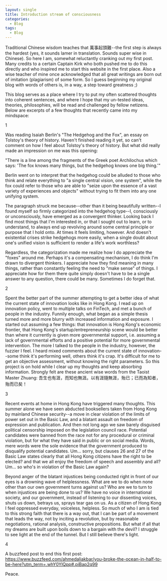 ```yaml
---
layout: single
title: Introduction stream of consciousness 
categories: 
  - Blog
tags:
  - Blog
---
```


Traditional Chinese wisdom teaches that 萬事起頭難--the first step is always the hardest (yes, it sounds lamer in translation. Sounds super wise in Chinese). So here I am, somewhat reluctantly cranking out my first post. Many credits to a certain Captain Kirk who both pushed me to do this directly and who inspired me to start this website in the first place. Also a wise teacher of mine once acknowledged that all great writings are born out of imitation (plagiarism) of some form. So I guess beginning my original blog with words of others is, in a way, a step toward greatness ;)

This blog serves as a place where I try to put my often scattered thoughts into coherent sentences, and where I hope that my un-tested ideas, theories, philosophies, will be read and challenged by fellow netizens. Below are excerpts of a few thoughts that recently came into my mindspace:

1 

Was reading Isaiah Berlin's "The Hedgehog and the Fox", an essay on Tolstoy's theory of history. Haven't finished reading it yet, so can't comment on how I feel about Tolstoy's theory of history. But what did really made an impression on me was this opening: 

   "There is a line among the fragments of the Greek poet Archilochus which says: 'The fox knows many things, but the hedgehog knows one big thing.'" 
   
Berlin went on to interpret that the hedgehog could be alluded to those who think and relate everything to "a single central vision, one system", while the fox could refer to those who are able to "seize upon the essence of a vast variety of experiences and objects" without trying to fit them into any one unifying system. 

The paragraph struck me because--other than it being beautifully written--I found myself so firmly categorized into the hedgehog type--I, consciously or unconsciously, have emerged as a convergent thinker. Looking back I find most things that I'm interested in, or that I sought out to learn, or to understand, to always end up revolving around some central principle or purpose that I hold onto. At times it feels limiting, however. And doesn't existential crises strike hedgehogs more easily, when a single doubt about one's unified vision is sufficient to render a life's work worthless?

Regardless, the categorization made me realize how I do appreciate the "foxes" around me. Perhaps it's a compensating mechanism, I do think I'm drawn to divergent thinkers. I appreciate how they find meaning in many things, rather than constantly feeling the need to "make sense" of things. I appreciate how for them there quite simply doesn't have to be a single answer to any question, there could be many. Sometimes I do forget that.

2 

Spent the better part of the summer attempting to get a better idea of what the current state of innovation looks like in Hong Kong. I read up on innovation policy, went to multiple talks on FinTech, and met a bunch of people in the industry. Funnily enough, what began as a simple thesis turned more and more blurry with increased information and exposure. I started out assuming a few things: that innovation is Hong Kong's economic frontier, that Hong Kong's startup/entrepreneurship scene would be better than where it currently is given more governmental support, i.e. assuming a lack of governmental efforts and a positive potential for more governmental intervention. The more I talked to the people in the industry, however, the fuzzier I feel. I heard mixed comments about the current state of innovation--some think it's performing well, others think it's crap. It's difficult for me to get an objective assessment, without knowing the right parameters. So this project is on hold while I clear up my thoughts and keep absorbing information. Strongly felt are these ancient wise words from the Taoist Master Zhuang: 吾生也有涯，而知也無涯。以有涯隨無涯，殆已；已而為知者，殆而已矣！ 


3 

Recent events at home in Hong Kong have triggered many thoughts. This summer alone we have seen abducted booksellers taken from Hong Kong by mainland Chinese security--a move in clear violation of the limits of power set out in the Basic Law, and a blatant assault on freedom of expression and publication. And then not long ago we saw barely disguised political censorship imposed on the legislation council race. Potential candidates were banned from the race not for any procedural or criminal violation, but for what they have said in public or on social media. Words, mere words were the sole evidence that the government produced to disqualify potential candidates. Um... sorry, but clauses 26 and 27 of the Basic Law states clearly that all Hong Kong citizens have the right to be elected? and that we all enjoy the freedom of speech and assembly and all? Um... so who's in violation of the Basic Law again? 

Beyond anger of the blatant injustices being conducted right in front of our eyes is a drowning wave of helplessness. What are we to do when none other than our own government turns against us? Who are we to turn to when injustices are being done to us? We have no voice in international society, and our government, instead of listening to our dissenting voices, shuts us down, betrays us, sprays tear gas on us. As a citizen of Hong Kong I feel oppressed everyday, voiceless, helpless.
So much of who I am is tied to this strong faith that there is a way out, that I can be part of a movement that leads the way, not by inciting a revolution, but by reasonable negotiations, rational analysis, constructive propositions. But what if all that my dreams are built upon boils down to a bargain with the devil? I struggle to see light at the end of the tunnel. But I still believe there's light.

4 

A buzzfeed post to end this first post:
https://www.buzzfeed.com/ahmedaliakbar/you-broke-the-ocean-in-half-to-be-here?utm_term=.whY0YlQpp#.piBap2q99
 
Peace.
